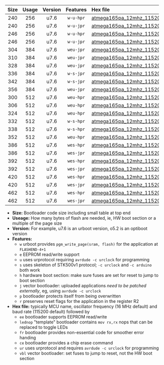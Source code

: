 |Size|Usage|Version|Features|Hex file|
|:-:|:-:|:-:|:-:|:--|
|240|256|u7.6|`w-u-hpr`|[atmega165pa_12mhz_115200bps_ur.hex](https://raw.githubusercontent.com/stefanrueger/urboot/main/bootloaders/atmega165pa/fcpu_12mhz/115200_bps/atmega165pa_12mhz_115200bps_ur.hex)|
|240|256|u7.6|`w-u-jpr`|[atmega165pa_12mhz_115200bps_ur_vbl.hex](https://raw.githubusercontent.com/stefanrueger/urboot/main/bootloaders/atmega165pa/fcpu_12mhz/115200_bps/atmega165pa_12mhz_115200bps_ur_vbl.hex)|
|246|256|u7.6|`w-u-hpr`|[atmega165pa_12mhz_115200bps_lednop_ur.hex](https://raw.githubusercontent.com/stefanrueger/urboot/main/bootloaders/atmega165pa/fcpu_12mhz/115200_bps/atmega165pa_12mhz_115200bps_lednop_ur.hex)|
|246|256|u7.6|`w-u-jpr`|[atmega165pa_12mhz_115200bps_lednop_ur_vbl.hex](https://raw.githubusercontent.com/stefanrueger/urboot/main/bootloaders/atmega165pa/fcpu_12mhz/115200_bps/atmega165pa_12mhz_115200bps_lednop_ur_vbl.hex)|
|304|384|u7.6|`weu-jpr`|[atmega165pa_12mhz_115200bps_ee_ur_vbl.hex](https://raw.githubusercontent.com/stefanrueger/urboot/main/bootloaders/atmega165pa/fcpu_12mhz/115200_bps/atmega165pa_12mhz_115200bps_ee_ur_vbl.hex)|
|310|384|u7.6|`weu-jpr`|[atmega165pa_12mhz_115200bps_ee_lednop_ur_vbl.hex](https://raw.githubusercontent.com/stefanrueger/urboot/main/bootloaders/atmega165pa/fcpu_12mhz/115200_bps/atmega165pa_12mhz_115200bps_ee_lednop_ur_vbl.hex)|
|328|384|u7.6|`weu-jpr`|[atmega165pa_12mhz_115200bps_ee_lednop_fr_ur_vbl.hex](https://raw.githubusercontent.com/stefanrueger/urboot/main/bootloaders/atmega165pa/fcpu_12mhz/115200_bps/atmega165pa_12mhz_115200bps_ee_lednop_fr_ur_vbl.hex)|
|336|384|u7.6|`w-s-jpr`|[atmega165pa_12mhz_115200bps_vbl.hex](https://raw.githubusercontent.com/stefanrueger/urboot/main/bootloaders/atmega165pa/fcpu_12mhz/115200_bps/atmega165pa_12mhz_115200bps_vbl.hex)|
|342|384|u7.6|`w-s-jpr`|[atmega165pa_12mhz_115200bps_lednop_vbl.hex](https://raw.githubusercontent.com/stefanrueger/urboot/main/bootloaders/atmega165pa/fcpu_12mhz/115200_bps/atmega165pa_12mhz_115200bps_lednop_vbl.hex)|
|356|384|u7.6|`weu-jpr`|[atmega165pa_12mhz_115200bps_ee_lednop_fr_ce_ur_vbl.hex](https://raw.githubusercontent.com/stefanrueger/urboot/main/bootloaders/atmega165pa/fcpu_12mhz/115200_bps/atmega165pa_12mhz_115200bps_ee_lednop_fr_ce_ur_vbl.hex)|
|300|512|u7.6|`weu-hpr`|[atmega165pa_12mhz_115200bps_ee_ur.hex](https://raw.githubusercontent.com/stefanrueger/urboot/main/bootloaders/atmega165pa/fcpu_12mhz/115200_bps/atmega165pa_12mhz_115200bps_ee_ur.hex)|
|306|512|u7.6|`weu-hpr`|[atmega165pa_12mhz_115200bps_ee_lednop_ur.hex](https://raw.githubusercontent.com/stefanrueger/urboot/main/bootloaders/atmega165pa/fcpu_12mhz/115200_bps/atmega165pa_12mhz_115200bps_ee_lednop_ur.hex)|
|324|512|u7.6|`weu-hpr`|[atmega165pa_12mhz_115200bps_ee_lednop_fr_ur.hex](https://raw.githubusercontent.com/stefanrueger/urboot/main/bootloaders/atmega165pa/fcpu_12mhz/115200_bps/atmega165pa_12mhz_115200bps_ee_lednop_fr_ur.hex)|
|332|512|u7.6|`w-s-hpr`|[atmega165pa_12mhz_115200bps.hex](https://raw.githubusercontent.com/stefanrueger/urboot/main/bootloaders/atmega165pa/fcpu_12mhz/115200_bps/atmega165pa_12mhz_115200bps.hex)|
|338|512|u7.6|`w-s-hpr`|[atmega165pa_12mhz_115200bps_lednop.hex](https://raw.githubusercontent.com/stefanrueger/urboot/main/bootloaders/atmega165pa/fcpu_12mhz/115200_bps/atmega165pa_12mhz_115200bps_lednop.hex)|
|352|512|u7.6|`weu-hpr`|[atmega165pa_12mhz_115200bps_ee_lednop_fr_ce_ur.hex](https://raw.githubusercontent.com/stefanrueger/urboot/main/bootloaders/atmega165pa/fcpu_12mhz/115200_bps/atmega165pa_12mhz_115200bps_ee_lednop_fr_ce_ur.hex)|
|386|512|u7.6|`wes-hpr`|[atmega165pa_12mhz_115200bps_ee.hex](https://raw.githubusercontent.com/stefanrueger/urboot/main/bootloaders/atmega165pa/fcpu_12mhz/115200_bps/atmega165pa_12mhz_115200bps_ee.hex)|
|386|512|u7.6|`wes-jpr`|[atmega165pa_12mhz_115200bps_ee_vbl.hex](https://raw.githubusercontent.com/stefanrueger/urboot/main/bootloaders/atmega165pa/fcpu_12mhz/115200_bps/atmega165pa_12mhz_115200bps_ee_vbl.hex)|
|392|512|u7.6|`wes-hpr`|[atmega165pa_12mhz_115200bps_ee_lednop.hex](https://raw.githubusercontent.com/stefanrueger/urboot/main/bootloaders/atmega165pa/fcpu_12mhz/115200_bps/atmega165pa_12mhz_115200bps_ee_lednop.hex)|
|392|512|u7.6|`wes-jpr`|[atmega165pa_12mhz_115200bps_ee_lednop_vbl.hex](https://raw.githubusercontent.com/stefanrueger/urboot/main/bootloaders/atmega165pa/fcpu_12mhz/115200_bps/atmega165pa_12mhz_115200bps_ee_lednop_vbl.hex)|
|420|512|u7.6|`wes-hpr`|[atmega165pa_12mhz_115200bps_ee_lednop_fr.hex](https://raw.githubusercontent.com/stefanrueger/urboot/main/bootloaders/atmega165pa/fcpu_12mhz/115200_bps/atmega165pa_12mhz_115200bps_ee_lednop_fr.hex)|
|420|512|u7.6|`wes-jpr`|[atmega165pa_12mhz_115200bps_ee_lednop_fr_vbl.hex](https://raw.githubusercontent.com/stefanrueger/urboot/main/bootloaders/atmega165pa/fcpu_12mhz/115200_bps/atmega165pa_12mhz_115200bps_ee_lednop_fr_vbl.hex)|
|462|512|u7.6|`wes-hpr`|[atmega165pa_12mhz_115200bps_ee_lednop_fr_ce.hex](https://raw.githubusercontent.com/stefanrueger/urboot/main/bootloaders/atmega165pa/fcpu_12mhz/115200_bps/atmega165pa_12mhz_115200bps_ee_lednop_fr_ce.hex)|
|462|512|u7.6|`wes-jpr`|[atmega165pa_12mhz_115200bps_ee_lednop_fr_ce_vbl.hex](https://raw.githubusercontent.com/stefanrueger/urboot/main/bootloaders/atmega165pa/fcpu_12mhz/115200_bps/atmega165pa_12mhz_115200bps_ee_lednop_fr_ce_vbl.hex)|

- **Size:** Bootloader code size including small table at top end
- **Useage:** How many bytes of flash are needed, ie, HW boot section or a multiple of the page size
- **Version:** For example, u7.6 is an urboot version, o5.2 is an optiboot version
- **Features:**
  + `w` urboot provides `pgm_write_page(sram, flash)` for the application at `FLASHEND-4+1`
  + `e` EEPROM read/write support
  + `u` uses urprotocol requiring `avrdude -c urclock` for programming
  + `s` uses skeleton of STK500v1 protocol; `-c urclock` and `-c arduino` both work
  + `h` hardware boot section: make sure fuses are set for reset to jump to boot section
  + `j` vector bootloader: uploaded applications *need to be patched externally*, eg, using `avrdude -c urclock`
  + `p` bootloader protects itself from being overwritten
  + `r` preserves reset flags for the application in the register R2
- **Hex file:** typically MCU name, oscillator frequency (16 MHz default) and baud rate (115200 default) followed by
  + `ee` bootloader supports EEPROM read/write
  + `lednop` "template" bootloader contains `mov rx,rx` nops that can be replaced to toggle LEDs
  + `fr` bootloader provides non-essential code for smoother error handing
  + `ce` bootloader provides a chip erase command
  + `ur` uses urprotocol and requires `avrdude -c urclock` for programming
  + `vbl` vector bootloader: set fuses to jump to reset, not the HW boot section
